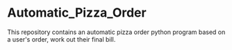 # Automatic_Pizza_Order
This repository contains an automatic pizza order python program based on a user's order, work out their final bill.
